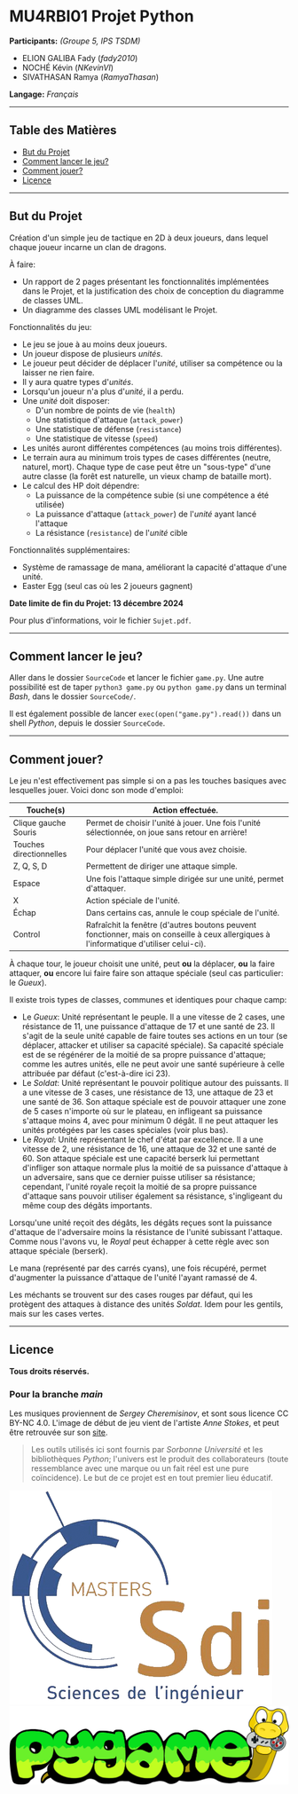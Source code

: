 # MU4RBI01 Projet Python

**Participants:** *(Groupe 5, IPS TSDM)*

- ELION GALIBA Fady (*fady2010*)
- NOCHÉ Kévin (*NKevinVI*)
- SIVATHASAN Ramya (*RamyaThasan*)

**Langage:** *Français*

---

## Table des Matières

* [But du Projet](https://github.com/NKevinVI/Sorbonne_SdI_IPS_TSDM_MU4RBI01_Project?tab=readme-ov-file#but-du-projet)
* [Comment lancer le jeu?](https://github.com/NKevinVI/Sorbonne_SdI_IPS_TSDM_MU4RBI01_Project?tab=readme-ov-file#comment-lancer-le-jeu)
* [Comment jouer?](https://github.com/NKevinVI/Sorbonne_SdI_IPS_TSDM_MU4RBI01_Project?tab=readme-ov-file#comment-jouer)
* [Licence](https://github.com/NKevinVI/Sorbonne_SdI_IPS_TSDM_MU4RBI01_Project?tab=readme-ov-file#licence)

---

## But du Projet

Création d'un simple jeu de tactique en 2D à deux joueurs, dans lequel chaque joueur incarne un clan de dragons.

À faire:
- Un rapport de 2 pages présentant les fonctionnalités implémentées dans le Projet, et la justification des choix de conception du diagramme de classes UML.
- Un diagramme des classes UML modélisant le Projet.

Fonctionnalités du jeu:
- Le jeu se joue à au moins deux joueurs.
- Un joueur dispose de plusieurs *unités*.
- Le joueur peut décider de déplacer l'*unité*, utiliser sa compétence ou la laisser ne rien faire.
- Il y aura quatre types d'*unités*.
- Lorsqu'un joueur n'a plus d'*unité*, il a perdu.
- Une *unité* doit disposer:
    - D'un nombre de points de vie (`health`)
    - Une statistique d'attaque (`attack_power`)
    - Une statistique de défense (`resistance`)
    - Une statistique de vitesse (`speed`)
- Les unités auront différentes compétences (au moins trois différentes).
- Le terrain aura au minimum trois types de cases différentes (neutre, naturel, mort). Chaque type de case peut être un "sous-type" d'une autre classe (la forêt est naturelle, un vieux champ de bataille mort).
- Le calcul des HP doit dépendre:
    - La puissance de la compétence subie (si une compétence a été utilisée)
    - La puissance d'attaque (`attack_power`) de l'*unité* ayant lancé l'attaque
    - La résistance (`resistance`) de l'*unité* cible

Fonctionnalités supplémentaires:
- Système de ramassage de mana, améliorant la capacité d'attaque d'une unité.
- Easter Egg (seul cas où les 2 joueurs gagnent)

**Date limite de fin du Projet: 13 décembre 2024**

Pour plus d'informations, voir le fichier `Sujet.pdf`.

---

## Comment lancer le jeu?

Aller dans le dossier `SourceCode` et lancer le fichier `game.py`.
Une autre possibilité est de taper `python3 game.py` ou `python game.py` dans un terminal *Bash*, dans le dossier `SourceCode/`.

Il est également possible de lancer `exec(open("game.py").read())` dans un shell *Python*, depuis le dossier `SourceCode`.

---

## Comment jouer?

Le jeu n'est effectivement pas simple si on a pas les touches basiques avec lesquelles jouer.
Voici donc son mode d'emploi:

| Touche(s) | Action effectuée. |
| --- | --- |
| Clique gauche Souris | Permet de choisir l'unité à jouer. Une fois l'unité sélectionnée, on joue sans retour en arrière! |
| Touches directionnelles | Pour déplacer l'unité que vous avez choisie. |
| Z, Q, S, D | Permettent de diriger une attaque simple. |
| Espace | Une fois l'attaque simple dirigée sur une unité, permet d'attaquer. |
| X | Action spéciale de l'unité. |
| Échap | Dans certains cas, annule le coup spéciale de l'unité. |
| Control | Rafraîchit la fenêtre (d'autres boutons peuvent fonctionner, mais on conseille à ceux allergiques à l'informatique d'utiliser celui-ci). |

À chaque tour, le joueur choisit une unité, peut **ou** la déplacer, **ou** la faire attaquer, **ou** encore lui faire faire son attaque spéciale (seul cas particulier: le _Gueux_).

Il existe trois types de classes, communes et identiques pour chaque camp:

- Le _Gueux_: Unité représentant le peuple. Il a une vitesse de 2 cases, une résistance de 11, une puissance d'attaque de 17 et une santé de 23. Il s'agit de la seule unité capable de faire toutes ses actions en un tour (se déplacer, attacker et utiliser sa capacité spéciale). Sa capacité spéciale est de se régénérer de la moitié de sa propre puissance d'attaque; comme les autres unités, elle ne peut avoir une santé supérieure à celle attribuée par défaut (c'est-à-dire ici 23).
- Le _Soldat_: Unité représentant le pouvoir politique autour des puissants. Il a une vitesse de 3 cases, une résistance de 13, une attaque de 23 et une santé de 36. Son attaque spéciale est de pouvoir attaquer une zone de 5 cases n'importe où sur le plateau, en infligeant sa puissance s'attaque moins 4, avec pour minimum 0 dégât. Il ne peut attaquer les unités protégées par les cases spéciales (voir plus bas).
- Le _Royal_: Unité représentant le chef d'état par excellence. Il a une vitesse de 2, une résistance de 16, une attaque de 32 et une santé de 60. Son attaque spéciale est une capacité berserk lui permettant d'infliger son attaque normale plus la moitié de sa puissance d'attaque à un adversaire, sans que ce dernier puisse utiliser sa résistance; cependant, l'unité royale reçoit la moitié de sa propre puissance d'attaque sans pouvoir utiliser également sa résistance, s'ingligeant du même coup des dégâts importants.

Lorsqu'une unité reçoit des dégâts, les dégâts reçues sont la puissance d'attaque de l'adversaire moins la résistance de l'unité subissant l'attaque. Comme nous l'avons vu, le _Royal_ peut échapper à cette règle avec son attaque spéciale (berserk).

Le mana (représenté par des carrés cyans), une fois récupéré, permet d'augmenter la puissance d'attaque de l'unité l'ayant ramassé de 4.

Les méchants se trouvent sur des cases rouges par défaut, qui les protègent des attaques à distance des unités _Soldat_. Idem pour les gentils, mais sur les cases vertes.

---

## Licence

**Tous droits réservés.**

### Pour la branche *main*

Les musiques proviennent de *Sergey Cheremisinov*, et sont sous licence CC BY-NC 4.0.
L'image de début de jeu vient de l'artiste *Anne Stokes*, et peut être retrouvée sur son [site](https://annestokes.com/).

> Les outils utilisés ici sont fournis par _Sorbonne Université_ et les bibliothèques _Python_; l'univers est le produit des collaborateurs (toute ressemblance avec une marque ou un fait réel est une pure coïncidence). Le but de ce projet est en tout premier lieu éducatif.

![](SdI.png)
![](pygame_logo.png)
